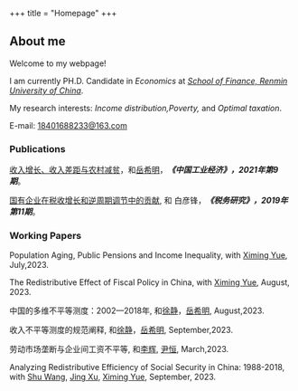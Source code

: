 +++
title = "Homepage"
+++

## About me

Welcome to my webpage!

I am currently PH.D. Candidate in <i>Economics</font></i></font> at <i>[School of Finance, Renmin University of China](http://sf.ruc.edu.cn/)</font></i></font>.

My research interests: <i>Income distribution,Poverty,</font></i></font> and <i>Optimal taxation</font></i></font>. 

E-mail: 18401688233@163.com

### Publications

[收入增长、收入差距与农村减贫](https://kns.cnki.net/kcms2/article/abstract?v=zrtWY6fLGG5XqPh10xfdS9ky7qgZkUb2D-T3C3LzFWdsQnJEFT58In-R5cS4ppY45ymRmZZj_wkS4n_1V2tA5jaEmW8cMZhLqoQ0yR_pOOEgSLlfYS4w03GnjrhAQAwA&uniplatform=NZKPT&language=gb)，和[岳希明](http://sf.ruc.edu.cn/info/1229/8085.htm)，<i><strong>《中国工业经济》，2021年第9期</font></strong></i></font>。

[国有企业在税收增长和逆周期调节中的贡献](https://kns.cnki.net/kcms2/article/abstract?v=zrtWY6fLGG48FvFP1lwrgauF162n4U9etUxLcb8McxmIywg3WuDA_G9kqBSUc92sLNaWk6KZ2VzmrvsOMcjrKxPvE93ztAN1mNLU5rBlQ7XI17CUHwU7Ow0aceGYW0iR&uniplatform=NZKPT&language=gb), 和 白彦锋，<i><strong>《税务研究》，2019年第11期</font></strong></i></font>。

### Working Papers

Population Aging, Public Pensions and Income Inequality, with [Ximing Yue](http://sf.ruc.edu.cn/info/1229/8085.htm), July,2023.

The Redistributive Effect of Fiscal Policy in China, with [Ximing Yue](http://sf.ruc.edu.cn/info/1229/8085.htm), August, 2023.

中国的多维不平等测度：2002—2018年, 和[徐静](https://isbf.sysu.edu.cn/zh-hans/teacher/273)，[岳希明](http://sf.ruc.edu.cn/info/1229/8085.htm), August,2023.

收入不平等测度的规范阐释, 和[徐静](https://isbf.sysu.edu.cn/zh-hans/teacher/273)，[岳希明](http://sf.ruc.edu.cn/info/1229/8085.htm), September,2023.

劳动市场垄断与企业间工资不平等, 和[李辉](https://huili.netlify.app/), [尹恒](http://nads.ruc.edu.cn/jgsz/qzjs/js/c2ff8cbc92764c258df5a044a68b18bd.htm), March,2023.

Analyzing Redistributive Efficiency of Social Security in China: 1988-2018, with [Shu Wang](https://eco.muc.edu.cn/info/1373/2384.htm), [Jing Xu](https://isbf.sysu.edu.cn/zh-hans/teacher/273), [Ximing Yue](http://sf.ruc.edu.cn/info/1229/8085.htm), September, 2023.
